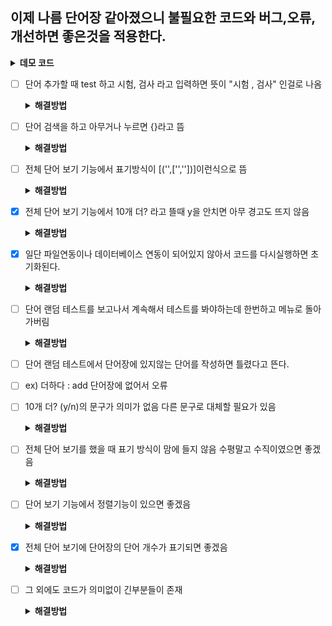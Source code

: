 ## 이제 나름 단어장 같아졌으니 불필요한 코드와 버그,오류,개선하면 좋은것을 적용한다.

<details>
<summary><b>데모 코드</b></summary>

```python
import random
import pickle  # 직렬화 및 역직렬화를 위한 모듈 추가

# 데이터를 로드하는 함수
def load_data():
    try:
        with open("vocabulary.pkl", "rb") as file:
            return pickle.load(file)
    except (FileNotFoundError, EOFError):  # 파일이 없거나, 파일이 비어 있을 경우
        return {}

# 데이터를 저장하는 함수
def save_data(vocabulary):
    with open("vocabulary.pkl", "wb") as file:
        pickle.dump(vocabulary, file)

def add_word():
    word = input("추가할 단어를 입력하세요: ")
    meaning = input(f"{word}의 뜻을 입력하세요: ")

    word = word.lower()

    if word in vocabulary:
        if meaning not in vocabulary[word]:
            vocabulary[word].append(meaning)
        else:
            print(f"'{meaning}' 은 중복되는 뜻이에요.")
    else:
        vocabulary[word] = [meaning]

def delete_word():
    word = input("삭제할 단어를 입력하세요: ")
    meaning = input(f"{word}의 뜻을 삭제하려면 뜻을 입력하세요 (전체 삭제는 그냥 Enter): ")

    if word in vocabulary:
        if meaning:
            if meaning in vocabulary[word]:
                vocabulary[word].remove(meaning)
                if not vocabulary[word]:
                    del vocabulary[word]
            else:
                print(f"'{meaning}' 는 '{word}'의 뜻에 없어요.")
        else:
            del vocabulary[word]
    else:
        print(f"'{word}' 는 단어장에 없습니다.")

def search_language():
    language = input("검색할 단어나 뜻을 입력하세요: ")
    results = {}
    
    for word, meaning in vocabulary.items():
        if language == word or language in meaning:
            results[word] = meaning
    
    print(results)

def list_language():
    zero = 0
    total_words = len(vocabulary)
    print(f"총 단어 수: {total_words}\n")
    while True:
        if zero < len(vocabulary):
            print(list(vocabulary.items())[zero:zero+10])
            choice = input("\n10개 더? (y/n) : ").lower()
            if choice == 'y':
                zero += 10
            else:
                print("잘못된 입력입니다. 'y' 또는 'n'을 입력해주세요.")
        else:
            print("더 이상 단어가 없습니다.")
            break

def random_test():
    if not vocabulary:
        print("테스트할 단어가 없습니다. 먼저 단어를 추가해주세요.")
        return

    word, meaning = random.choice(list(vocabulary.items()))

    if random.choice([True, False]):
        print(f"'{word}'의 뜻은 무엇인가요?")
        answer = input("뜻을 입력하세요 (메뉴로 돌아가려면 'exit' 입력, 여러 답을 입력할 때는 쉼표로 구분): ")
        if answer == "exit":
            return
        answer_list = [_.lower() for _ in answer.split(',')]

        if set(answer_list).issubset(set(meaning)):
            print("정답입니다!")
        else:
            print(f"틀렸습니다. '{word}'의 뜻은 '{', '.join(meaning)}' 입니다.")
    else:
        selected_meaning = random.choice(meaning)
        print(f"이 뜻을 가진 단어는 무엇인가요? : {selected_meaning}")
        answer = input("단어를 입력하세요 (메뉴로 돌아가려면 'exit' 입력): ").lower()
        if answer == "exit":
            return
        if answer == word:
            print("정답입니다!")
        else:
            print(f"틀렸습니다. 정답은 '{word}' 입니다.")

def main():
    global vocabulary
    vocabulary = load_data()
    
    while True:
        print("\n영어 단어장 프로그램\n")
        print("1. 단어 추가")
        print("2. 단어 삭제")
        print("3. 단어 검색")
        print("4. 전체 단어 보기")
        print("5. 단어 랜덤 테스트")
        print("6. 종료")
        
        choice = input("원하시는 기능의 번호를 입력하세요: ")
        if choice == "1":
            add_word()
        elif choice == "2":
            delete_word()
        elif choice == "3":
            search_language()
        elif choice == "4":
            list_language()
        elif choice == "5":
            random_test()
        elif choice == "6":
            save_data(vocabulary)
            print("프로그램을 종료합니다.")
            break
        else:
            print("잘못된 입력입니다. 다시 선택해주세요.")

if __name__ == "__main__":
    main()

```
</details>

- [ ] 단어 추가할 때 test 하고 시험, 검사 라고 입력하면 뜻이 "시험 , 검사" 인걸로 나옴
    <details>
    <summary><b>해결방법</b></summary>
    
    ```python
    
    ```
    </details>
- [ ] 단어 검색을 하고 아무거나 누르면 {}라고 뜸
    <details>
    <summary><b>해결방법</b></summary>
    
    ```python
    
    ```
    </details>
- [ ] 전체 단어 보기 기능에서 표기방식이 [('',['',''])]이런식으로 뜸
    <details>
    <summary><b>해결방법</b></summary>
    
    ```python
    
    ```
    </details>
- [x] 전체 단어 보기 기능에서 10개 더? 라고 뜰때 y을 안치면 아무 경고도 뜨지 않음
    <details>
    <summary><b>해결방법</b></summary>
    
    ```python
    list_language() 함수에
    else: 구문에 print("잘못된 입력입니다. 'y' 또는 'n'을 입력해주세요.") 추가함
    ```
    </details>
- [x] 일단 파일연동이나 데이터베이스 연동이 되어있지 않아서 코드를 다시실행하면 초기화된다.
    <details>
    <summary><b>해결방법</b></summary>
    
    ```python
    # 직렬화로 해결
    import pickle
    ```
    </details>
- [ ] 단어 랜덤 테스트를 보고나서 계속해서 테스트를 봐야하는데 한번하고 메뉴로 돌아가버림
    <details>
    <summary><b>해결방법</b></summary>
    
    ```python
    
    ```
    </details>
- [ ] 단어 랜덤 테스트에서 단어장에 있지않는 단어를 작성하면 틀렸다고 뜬다.
- [ ] ex) 더하다 : add 단어장에 없어서 오류
- [ ] 10개 더? (y/n)의 문구가 의미가 없음 다른 문구로 대체할 필요가 있음
    <details>
    <summary><b>해결방법</b></summary>
    
    ```python
    
    ```
    </details>
- [ ] 전체 단어 보기를 했을 때 표기 방식이 맘에 들지 않음 수평말고 수직이였으면 좋겠음
    <details>
    <summary><b>해결방법</b></summary>
    
    ```python
    
    ```
    </details>
- [ ] 단어 보기 기능에서 정렬기능이 있으면 좋겠음
    <details>
    <summary><b>해결방법</b></summary>
    
    ```python
    
    ```
    </details>
- [x] 전체 단어 보기에 단어장의 단어 개수가 표기되면 좋겠음
    <details>
    <summary><b>해결방법</b></summary>
    
    ```python
    # list_language() 함수에 추가
    total_words = len(vocabulary)
    print(f"총 단어 수: {total_words}\n")
    ```
    </details>

- [ ] 그 외에도 코드가 의미없이 긴부분들이 존재
    <details>
    <summary><b>해결방법</b></summary>
    
    ```python
    
    ```
    </details>

